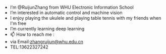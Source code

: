- I’m @RuijunZhang from WHU Electronic Information School
- I’m interested in automatic control and machine vision
- I enjoy playing the ukulele and playing table tennis with my friends when I'm free 
- I’m currently learning deep learning
- 📫 How to reach me :
- via Email:zhangruijun@whu.edu.cn
- TEL:13622327242
